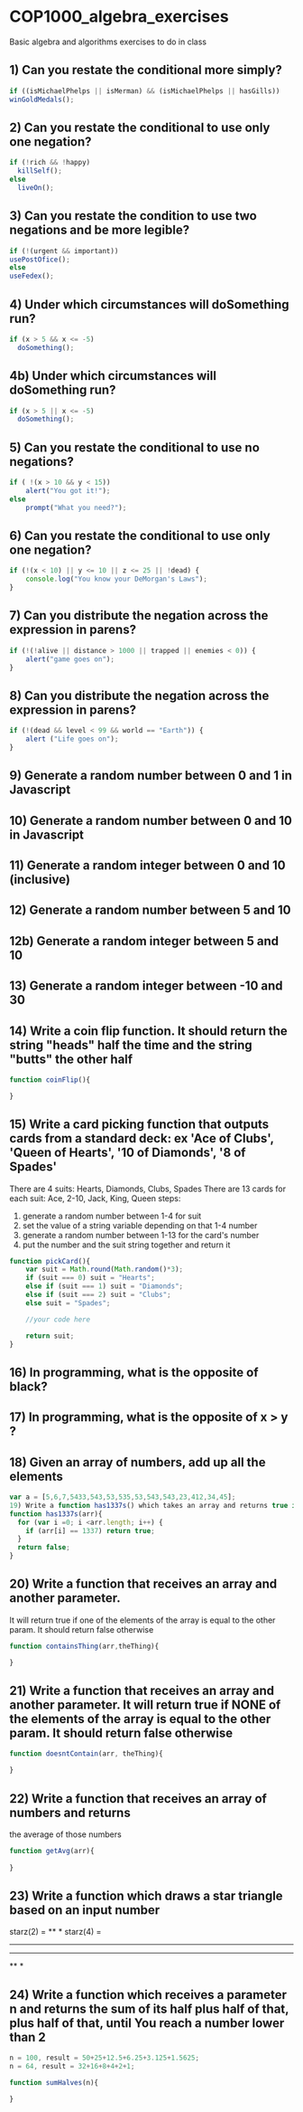 # COP1000_algebra_exercises
Basic algebra and algorithms exercises to do in class

## 1) Can you restate the conditional more simply?
```javascript
if ((isMichaelPhelps || isMerman) && (isMichaelPhelps || hasGills))
winGoldMedals();
```

## 2) Can you restate the conditional to use only one negation?
```javascript
if (!rich && !happy) 
  killSelf();
else 
  liveOn();
```

## 3) Can you restate the condition to use two negations and be more legible?
```javascript
if (!(urgent && important)) 
usePostOfice();
else 
useFedex();
```

## 4) Under which circumstances will doSomething run?
```javascript
if (x > 5 && x <= -5) 
  doSomething();
```

## 4b) Under which circumstances will doSomething run?
```javascript
if (x > 5 || x <= -5) 
  doSomething();
```

## 5) Can you restate the conditional to use no negations?
```javascript
if ( !(x > 10 && y < 15))
    alert("You got it!");
else
    prompt("What you need?");
```

## 6) Can you restate the conditional to use only one negation?
```javascript
if (!(x < 10) || y <= 10 || z <= 25 || !dead) {
    console.log("You know your DeMorgan's Laws");
}
```

## 7) Can you distribute the negation across the expression in parens?
```javascript
if (!(!alive || distance > 1000 || trapped || enemies < 0)) {
    alert("game goes on");
}
```

## 8) Can you distribute the negation across the expression in parens?
```javascript
if (!(dead && level < 99 && world == "Earth")) {
    alert ("Life goes on");
}
```

## 9) Generate a random number between 0 and 1 in Javascript

## 10) Generate a random number between 0 and 10 in Javascript

## 11) Generate a random integer between 0 and 10 (inclusive)

## 12) Generate a random number between 5 and 10

## 12b) Generate a random integer between 5 and 10

## 13) Generate a random integer between -10 and 30

## 14) Write a coin flip function. It should return the string "heads" half the time and the string "butts" the other half
```javascript
function coinFlip(){

}
```

## 15) Write a card picking function that outputs cards from a standard deck: ex 'Ace of Clubs', 'Queen of Hearts', '10 of Diamonds', '8 of Spades'
There are 4 suits: Hearts, Diamonds, Clubs, Spades
There are 13 cards for each suit: Ace, 2-10, Jack, King, Queen
steps:
1. generate a random number between 1-4 for suit
2. set the value of a string variable depending on that 1-4 number
3. generate a random number between 1-13 for the card's number
4. put the number and the suit string together and return it
```javascript
function pickCard(){
    var suit = Math.round(Math.random()*3);
    if (suit === 0) suit = "Hearts";
    else if (suit === 1) suit = "Diamonds";
    else if (suit === 2) suit = "Clubs";
    else suit = "Spades";

    //your code here

    return suit;
}
```

## 16) In programming, what is the opposite of black?

## 17) In programming, what is the opposite of x > y ?

## 18) Given an array of numbers, add up all the elements
```javascript
var a = [5,6,7,5433,543,53,535,53,543,543,23,412,34,45];
19) Write a function has1337s() which takes an array and returns true if the array contains the number 1337
function has1337s(arr){
  for (var i =0; i <arr.length; i++) {
    if (arr[i] == 1337) return true;
  }
  return false;
}
```

## 20) Write a function that receives an array and another parameter.
It will return true if one of the elements of the array is
equal to the other param. It should return false otherwise
```javascript
function containsThing(arr,theThing){

}
```

## 21) Write a function that receives an array and another parameter. It will return true if NONE of the elements of the array is equal to the other param. It should return false otherwise
```javascript
function doesntContain(arr, theThing){

}
```

## 22) Write a function that receives an array of numbers and returns
the average of those numbers
```javascript
function getAvg(arr){
    
}
```

## 23) Write a function which draws a star triangle based on an input number
starz(2) =
**
*
starz(4) =
****
***
**
*

## 24) Write a function which receives a parameter n and returns the sum of its half plus half of that, plus half of that, until You reach a number lower than 2
```javascript
n = 100, result = 50+25+12.5+6.25+3.125+1.5625;
n = 64, result = 32+16+8+4+2+1;

function sumHalves(n){

}
```
